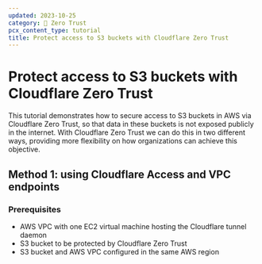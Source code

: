 ```yaml
---
updated: 2023-10-25
category: 🔐 Zero Trust
pcx_content_type: tutorial
title: Protect access to S3 buckets with Cloudflare Zero Trust
---
```


# Protect access to S3 buckets with Cloudflare Zero Trust

This tutorial demonstrates how to secure access to S3 buckets in AWS via Cloudflare Zero Trust, so that data in these buckets is not exposed publicly in the internet. With Cloudflare Zero Trust we can do this in two different ways, providing more flexibility on how organizations can achieve this objective.

## Method 1: using Cloudflare Access and VPC endpoints

### Prerequisites

- AWS VPC with one EC2 virtual machine hosting the Cloudflare tunnel daemon
- S3 bucket to be protected by Cloudflare Zero Trust
- S3 bucket and AWS VPC configured in the same AWS region


